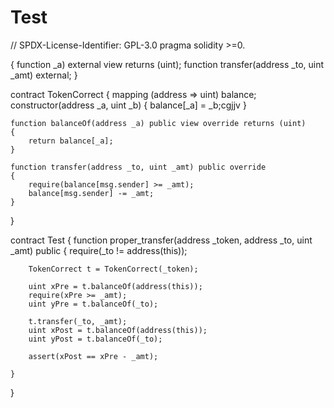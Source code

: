 # Test

// SPDX-License-Identifier: GPL-3.0
pragma solidity >=0.

{
function  _a) external view returns (uint);
    function transfer(address _to, uint _amt) external;
    }

contract TokenCorrect
{
    mapping (address => uint) balance;
    constructor(address _a, uint _b) {
        balance[_a] = _b;cgjjv
    }
    
    function balanceOf(address _a) public view override returns (uint)
    {
        return balance[_a];
    }
    
    function transfer(address _to, uint _amt) public override
    {
        require(balance[msg.sender] >= _amt);
        balance[msg.sender] -= _amt;
    }
}

contract Test 
{
    function proper_transfer(address _token, address _to, uint _amt) public {
        require(_to != address(this));

        TokenCorrect t = TokenCorrect(_token);

        uint xPre = t.balanceOf(address(this));
        require(xPre >= _amt);
        uint yPre = t.balanceOf(_to);

        t.transfer(_to, _amt);
        uint xPost = t.balanceOf(address(this));
        uint yPost = t.balanceOf(_to);

        assert(xPost == xPre - _amt);

    }
}
